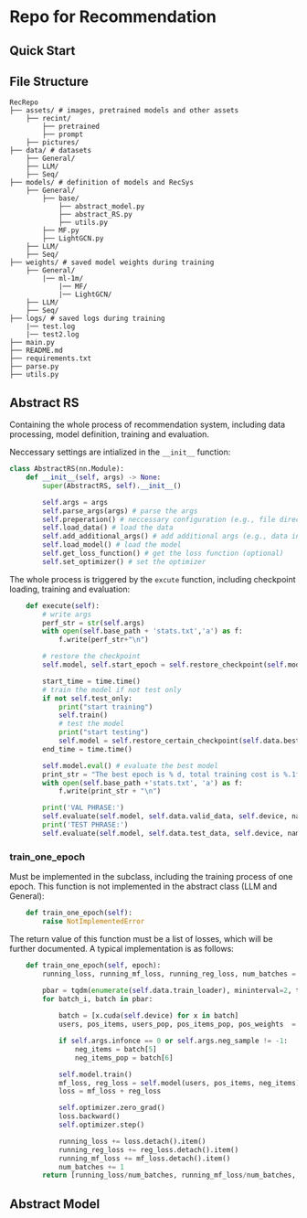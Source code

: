 # Repo for Recommendation

## Quick Start


## File Structure
```
RecRepo
├── assets/ # images, pretrained models and other assets
    ├── recint/
        ├── pretrained
        ├── prompt
    ├── pictures/
├── data/ # datasets
    ├── General/
    ├── LLM/
    ├── Seq/
├── models/ # definition of models and RecSys
    ├── General/
        ├── base/
            ├── abstract_model.py
            ├── abstract_RS.py
            ├── utils.py
        ├── MF.py
        ├── LightGCN.py
    ├── LLM/
    ├── Seq/
├── weights/ # saved model weights during training
    ├── General/
        |── ml-1m/
            |── MF/
            |── LightGCN/
    ├── LLM/
    ├── Seq/
├── logs/ # saved logs during training
    |── test.log
    |── test2.log
├── main.py
├── README.md
├── requirements.txt
├── parse.py
├── utils.py

```

## Abstract RS

Containing the whole process of recommendation system, including data processing, model definition, training and evaluation.

Neccessary settings are intialized in the `__init__` function:
```python
class AbstractRS(nn.Module):
    def __init__(self, args) -> None:
        super(AbstractRS, self).__init__()

        self.args = args
        self.parse_args(args) # parse the args
        self.preperation() # neccessary configuration (e.g., file directory)
        self.load_data() # load the data
        self.add_additional_args() # add additional args (e.g., data information)
        self.load_model() # load the model
        self.get_loss_function() # get the loss function (optional)
        self.set_optimizer() # set the optimizer
```

The whole process is triggered by the `excute` function, including checkpoint loading, training and evaluation:
```python
    def execute(self):
        # write args
        perf_str = str(self.args)
        with open(self.base_path + 'stats.txt','a') as f:
            f.write(perf_str+"\n")

        # restore the checkpoint
        self.model, self.start_epoch = self.restore_checkpoint(self.model, self.base_path, self.device) 

        start_time = time.time()
        # train the model if not test only
        if not self.test_only:
            print("start training")
            self.train()
            # test the model
            print("start testing")
            self.model = self.restore_certain_checkpoint(self.data.best_valid_epoch, self.model, self.base_path, self.device)
        end_time = time.time()

        self.model.eval() # evaluate the best model
        print_str = "The best epoch is % d, total training cost is %.1f" % (max(self.data.best_valid_epoch, self.start_epoch), end_time - start_time)
        with open(self.base_path +'stats.txt', 'a') as f:
            f.write(print_str + "\n")

        print('VAL PHRASE:')
        self.evaluate(self.model, self.data.valid_data, self.device, name='valid')
        print('TEST PHRASE:')
        self.evaluate(self.model, self.data.test_data, self.device, name='test')
```

### train_one_epoch
Must be implemented in the subclass, including the training process of one epoch. This function is not implemented in the abstract class (LLM and General):
```python
    def train_one_epoch(self):
        raise NotImplementedError
```
The return value of this function must be a list of losses, which will be further documented. A typical implementation is as follows:
```python
    def train_one_epoch(self, epoch):
        running_loss, running_mf_loss, running_reg_loss, num_batches = 0, 0, 0, 0

        pbar = tqdm(enumerate(self.data.train_loader), mininterval=2, total = len(self.data.train_loader))
        for batch_i, batch in pbar:          
            
            batch = [x.cuda(self.device) for x in batch]
            users, pos_items, users_pop, pos_items_pop, pos_weights  = batch[0], batch[1], batch[2], batch[3], batch[4]

            if self.args.infonce == 0 or self.args.neg_sample != -1:
                neg_items = batch[5]
                neg_items_pop = batch[6]

            self.model.train()
            mf_loss, reg_loss = self.model(users, pos_items, neg_items)
            loss = mf_loss + reg_loss

            self.optimizer.zero_grad()
            loss.backward()
            self.optimizer.step()

            running_loss += loss.detach().item()
            running_reg_loss += reg_loss.detach().item()
            running_mf_loss += mf_loss.detach().item()
            num_batches += 1
        return [running_loss/num_batches, running_mf_loss/num_batches, running_reg_loss/num_batches]


```

## Abstract Model
```python

```